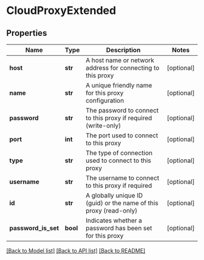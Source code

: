 # CloudProxyExtended

## Properties
Name | Type | Description | Notes
------------ | ------------- | ------------- | -------------
**host** | **str** | A host name or network address for connecting to this proxy | [optional] 
**name** | **str** | A unique friendly name for this proxy configuration | [optional] 
**password** | **str** | The password to connect to this proxy if required (write-only) | [optional] 
**port** | **int** | The port used to connect to this proxy | [optional] 
**type** | **str** | The type of connection used to connect to this proxy | [optional] 
**username** | **str** | The username to connect to this proxy if required | [optional] 
**id** | **str** | A globally unique ID (guid) or the name of this proxy (read-only) | [optional] 
**password_is_set** | **bool** | Indicates whether a password has been set for this proxy | [optional] 

[[Back to Model list]](../README.md#documentation-for-models) [[Back to API list]](../README.md#documentation-for-api-endpoints) [[Back to README]](../README.md)


